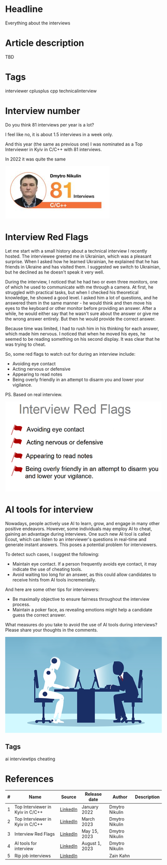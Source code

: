 # Headline
Everything about the interviews

# Article description
TBD 

# Tags
interviewer cplusplus cpp technicalinterview

# Interview number

Do you think 81 interviews per year is a lot?

I feel like no, it is about 1.5 interviews in a week only.

And this year (the same as previous one) I was nominated as a Top Interviewer in Kyiv in C/C++ with 81 interviews.

In 2022 it was quite the same

<img src="./Images/NumberOfInterviews.jpg" alt="Number Of Interviews" />

# Interview Red Flags

Let me start with a small history about a technical interview I recently hosted. 
The interviewee greeted me in Ukrainian, which was a pleasant surprise. 
When I asked how he learned Ukrainian, he explained that he has friends in Ukraine and has visited them.
I suggested we switch to Ukrainian, but he declined as he doesn't speak it very well.

During the interview, I noticed that he had two or even three monitors, one of which he used to communicate with me through a camera.
At first, he struggled with practical tasks, but when I checked his theoretical knowledge, he showed a good level.
I asked him a lot of questions, and he answered them in the same manner - he would think and then move his eyes to the keyboard or other monitor before providing an answer.
After a while, he would either say that he wasn't sure about the answer or give me the wrong answer entirely.
But then he would provide the correct answer. 

Because time was limited, I had to rush him in his thinking for each answer, which made him nervous.
I noticed that when he moved his eyes, he seemed to be reading something on his second display. 
It was clear that he was trying to cheat.

So, some red flags to watch out for during an interview include:

- Avoiding eye contact
- Acting nervous or defensive
- Appearing to read notes
- Being overly friendly in an attempt to disarm you and lower your vigilance.

PS. Based on real interview.

<img src="./Images/InterviewRedFlags.png" alt="Interview Red Flags" />

# AI tools for interview 
Nowadays, people actively use AI to learn, grow, and engage in many other positive endeavors.
However, some individuals may employ AI to cheat, gaining an advantage during interviews.
One such new AI tool is called Ecout, which can listen to an interviewer's questions in real-time and generate instant answers.
This poses a potential problem for interviewers.

To detect such cases, I suggest the following:
- Maintain eye contact. If a person frequently avoids eye contact, it may indicate the use of cheating tools.
- Avoid waiting too long for an answer, as this could allow candidates to receive hints from AI tools incrementally.

And here are some other tips for interviewers:
- Be maximally objective to ensure fairness throughout the interview process.
- Maintain a poker face, as revealing emotions might help a candidate guess the correct answer.

What measures do you take to avoid the use of AI tools during interviews?
Please share your thoughts in the comments.

<img src="./Images/InterviewAITools.png" alt="Interview AI Tools" />

## Tags
ai interviewtips cheating

# References
| # | Name                 | Source                | Release date           |  Author                 | Description   |
| - | ---------------------|---------------------- |----------------------- | ----------------------- |:-------------:|
| 1 | Top Interviewer in Kyiv in C/C++ | [LinkedIn](https://www.linkedin.com/posts/dimanikulin_globallogic-activity-6894337668830822401-iBcr?utm_source=share&utm_medium=member_desktop) | January 2022 | Dmytro Nikulin | |
| 2 | Top Interviewer in Kyiv in C/C++ | [LinkedIn](https://www.linkedin.com/posts/dimanikulin_globallogic-interviewer-cplusplus-activity-7038422433585860608-Tr0W?utm_source=share&utm_medium=member_desktop) | March 2023 | Dmytro Nikulin | |
| 3 | Interview Red Flags | [LinkedIn](https://www.linkedin.com/posts/dimanikulin_redflags-interview-activity-7063775173203640321-fEDW?utm_source=share&utm_medium=member_desktop) | May 15, 2023 | Dmytro Nikulin | |
| 4 | AI tools for interview | [LinkedIn](https://www.linkedin.com/posts/dimanikulin_ai-interviewtips-cheating-activity-7092037033061232640-bL5J?utm_source=share&utm_medium=member_desktop) | August 1, 2023 | Dmytro Nikulin | | 
| 5 | Rip job interviews | [LinkedIn](https://www.linkedin.com/posts/zainkahn_rip-job-interviews-this-new-ai-tool-called-ugcPost-7069295920248406016-zBao?utm_source=share&utm_medium=member_desktop) | | Zain Kahn | |
